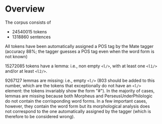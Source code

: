 # Overview

The corpus consists of 
* 24540015 tokens
* 1318860 sentences

All tokens have been automatically assigned a POS tag by the Mate tagger (accuracy 88%; the tagger guesses a POS tag even when the word form is not known)

15272085 tokens have a lemma: i.e., non empty ```<l/>```, with at least one ```<l1/>``` and/or at least ```<l2/>```.

9267127 lemmas are missing: i.e., empty ```<l/>``` (803 should be added to this number, which are the tokens that exceptionally do not have an ```<l/>``` element: the tokens invariably show the form "#"). In the majority of cases, 
lemmas are missing because both Morpheus and PerseusUnderPhilologic do not contain the corrisponding word forms. In a few important cases, however, they contain the word form but its morphological analysis does not correspond to the one automatically assigned by the tagger (which is therefore to be considered wrong).   
